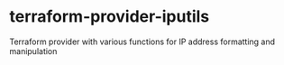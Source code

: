 # terraform-provider-iputils
Terraform provider with various functions for IP address formatting and manipulation
